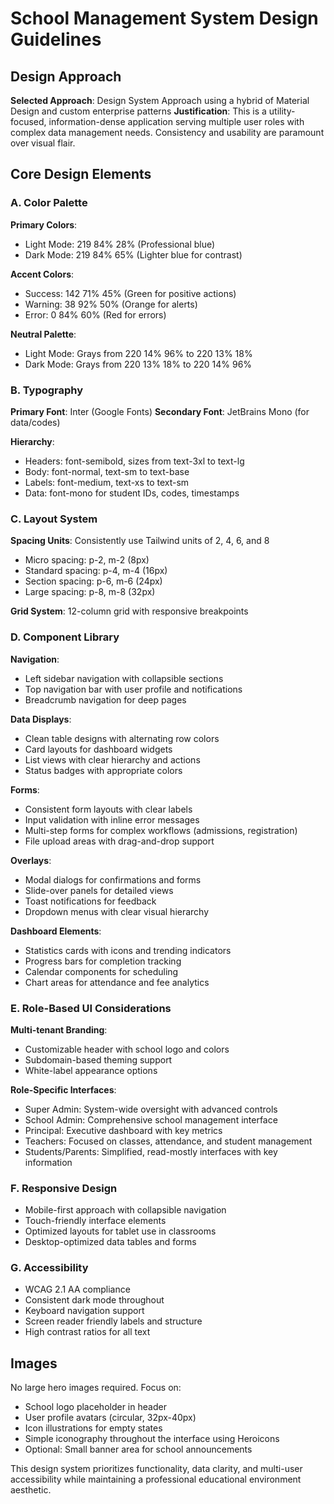 # School Management System Design Guidelines

## Design Approach
**Selected Approach**: Design System Approach using a hybrid of Material Design and custom enterprise patterns
**Justification**: This is a utility-focused, information-dense application serving multiple user roles with complex data management needs. Consistency and usability are paramount over visual flair.

## Core Design Elements

### A. Color Palette
**Primary Colors**:
- Light Mode: 219 84% 28% (Professional blue)
- Dark Mode: 219 84% 65% (Lighter blue for contrast)

**Accent Colors**:
- Success: 142 71% 45% (Green for positive actions)
- Warning: 38 92% 50% (Orange for alerts)
- Error: 0 84% 60% (Red for errors)

**Neutral Palette**:
- Light Mode: Grays from 220 14% 96% to 220 13% 18%
- Dark Mode: Grays from 220 13% 18% to 220 14% 96%

### B. Typography
**Primary Font**: Inter (Google Fonts)
**Secondary Font**: JetBrains Mono (for data/codes)

**Hierarchy**:
- Headers: font-semibold, sizes from text-3xl to text-lg
- Body: font-normal, text-sm to text-base
- Labels: font-medium, text-xs to text-sm
- Data: font-mono for student IDs, codes, timestamps

### C. Layout System
**Spacing Units**: Consistently use Tailwind units of 2, 4, 6, and 8
- Micro spacing: p-2, m-2 (8px)
- Standard spacing: p-4, m-4 (16px)
- Section spacing: p-6, m-6 (24px)
- Large spacing: p-8, m-8 (32px)

**Grid System**: 12-column grid with responsive breakpoints

### D. Component Library

**Navigation**:
- Left sidebar navigation with collapsible sections
- Top navigation bar with user profile and notifications
- Breadcrumb navigation for deep pages

**Data Displays**:
- Clean table designs with alternating row colors
- Card layouts for dashboard widgets
- List views with clear hierarchy and actions
- Status badges with appropriate colors

**Forms**:
- Consistent form layouts with clear labels
- Input validation with inline error messages
- Multi-step forms for complex workflows (admissions, registration)
- File upload areas with drag-and-drop support

**Overlays**:
- Modal dialogs for confirmations and forms
- Slide-over panels for detailed views
- Toast notifications for feedback
- Dropdown menus with clear visual hierarchy

**Dashboard Elements**:
- Statistics cards with icons and trending indicators
- Progress bars for completion tracking
- Calendar components for scheduling
- Chart areas for attendance and fee analytics

### E. Role-Based UI Considerations

**Multi-tenant Branding**:
- Customizable header with school logo and colors
- Subdomain-based theming support
- White-label appearance options

**Role-Specific Interfaces**:
- Super Admin: System-wide oversight with advanced controls
- School Admin: Comprehensive school management interface
- Principal: Executive dashboard with key metrics
- Teachers: Focused on classes, attendance, and student management
- Students/Parents: Simplified, read-mostly interfaces with key information

### F. Responsive Design
- Mobile-first approach with collapsible navigation
- Touch-friendly interface elements
- Optimized layouts for tablet use in classrooms
- Desktop-optimized data tables and forms

### G. Accessibility
- WCAG 2.1 AA compliance
- Consistent dark mode throughout
- Keyboard navigation support
- Screen reader friendly labels and structure
- High contrast ratios for all text

## Images
No large hero images required. Focus on:
- School logo placeholder in header
- User profile avatars (circular, 32px-40px)
- Icon illustrations for empty states
- Simple iconography throughout the interface using Heroicons
- Optional: Small banner area for school announcements

This design system prioritizes functionality, data clarity, and multi-user accessibility while maintaining a professional educational environment aesthetic.